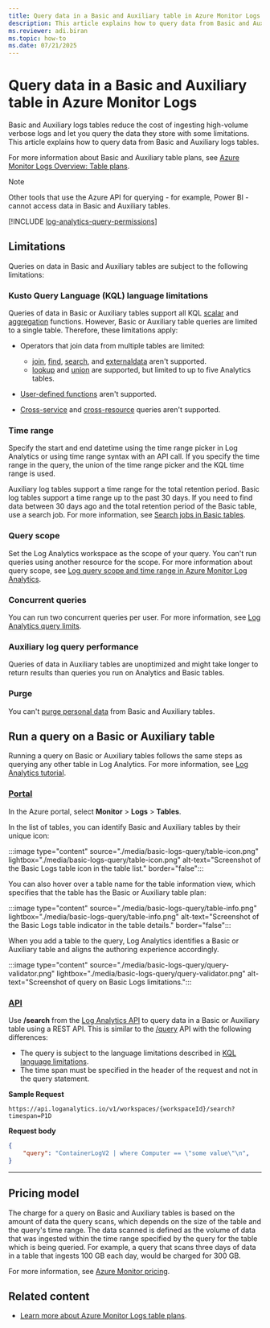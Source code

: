 ```yaml
---
title: Query data in a Basic and Auxiliary table in Azure Monitor Logs 
description: This article explains how to query data from Basic and Auxiliary logs tables.
ms.reviewer: adi.biran
ms.topic: how-to
ms.date: 07/21/2025
---
```


# Query data in a Basic and Auxiliary table in Azure Monitor Logs

Basic and Auxiliary logs tables reduce the cost of ingesting high-volume verbose logs and let you query the data they store with some limitations. This article explains how to query data from Basic and Auxiliary logs tables. 

For more information about Basic and Auxiliary table plans, see [Azure Monitor Logs Overview: Table plans](data-platform-logs.md#table-plans). 

> [!NOTE]
> Other tools that use the Azure API for querying - for example, Power BI - cannot access data in Basic and Auxiliary tables.

[!INCLUDE [log-analytics-query-permissions](includes/log-analytics-query-permissions.md)]

## Limitations

Queries on data in Basic and Auxiliary tables are subject to the following limitations:

### Kusto Query Language (KQL) language limitations

Queries of data in Basic or Auxiliary tables support all KQL [scalar](/azure/data-explorer/kusto/query/scalar-functions) and [aggregation](/azure/data-explorer/kusto/query/aggregation-functions) functions. However, Basic or Auxiliary table queries are limited to a single table. Therefore, these limitations apply:

* Operators that join data from multiple tables are limited:

    * [join](/azure/data-explorer/kusto/query/join-operator?pivots=azuremonitor), [find](/azure/data-explorer/kusto/query/find-operator?pivots=azuremonitor), [search](/azure/data-explorer/kusto/query/search-operator), and [externaldata](/azure/data-explorer/kusto/query/externaldata-operator?pivots=azuremonitor) aren't supported.
    * [lookup](/azure/data-explorer/kusto/query/lookup-operator) and [union](/azure/data-explorer/kusto/query/union-operator?pivots=azuremonitor) are supported, but limited to up to five Analytics tables.

* [User-defined functions](/azure/data-explorer/kusto/query/functions/user-defined-functions) aren't supported.

* [Cross-service](/azure/azure-monitor/logs/cross-workspace-query) and [cross-resource](/azure/azure-monitor/logs/cross-workspace-query) queries aren't supported.

### Time range

Specify the start and end datetime using the time range picker in Log Analytics or using time range syntax with an API call. If you specify the time range in the query, the union of the time range picker and the KQL time range is used.

Auxiliary log tables support a time range for the total retention period. Basic log tables support a time range up to the past 30 days. If you need to find data between 30 days ago and the total retention period of the Basic table, use a search job. For more information, see [Search jobs in Basic tables](search-jobs.md).

### Query scope

Set the Log Analytics workspace as the scope of your query. You can't run queries using another resource for the scope. For more information about query scope, see [Log query scope and time range in Azure Monitor Log Analytics](scope.md).

### Concurrent queries

You can run two concurrent queries per user. For more information, see [Log Analytics query limits](../fundamentals/service-limits.md#user-query-throttling).

### Auxiliary log query performance

Queries of data in Auxiliary tables are unoptimized and might take longer to return results than queries you run on Analytics and Basic tables.

### Purge

You can't [purge personal data](personal-data-mgmt.md#export-delete-or-purge-personal-data) from Basic and Auxiliary tables. 

## Run a query on a Basic or Auxiliary table

Running a query on Basic or Auxiliary tables follows the same steps as querying any other table in Log Analytics. For more information, see [Log Analytics tutorial](./log-analytics-tutorial.md).

### [Portal](#tab/portal-1)

In the Azure portal, select **Monitor** > **Logs** > **Tables**.

In the list of tables, you can identify Basic and Auxiliary tables by their unique icon: 

:::image type="content" source="./media/basic-logs-query/table-icon.png" lightbox="./media/basic-logs-query/table-icon.png" alt-text="Screenshot of the Basic Logs table icon in the table list." border="false":::

You can also hover over a table name for the table information view, which specifies that the table has the Basic or Auxiliary table plan:

:::image type="content" source="./media/basic-logs-query/table-info.png" lightbox="./media/basic-logs-query/table-info.png" alt-text="Screenshot of the Basic Logs table indicator in the table details." border="false":::

When you add a table to the query, Log Analytics identifies a Basic or Auxiliary table and aligns the authoring experience accordingly. 

:::image type="content" source="./media/basic-logs-query/query-validator.png" lightbox="./media/basic-logs-query/query-validator.png" alt-text="Screenshot of query on Basic Logs limitations.":::

### [API](#tab/api-1)

Use **/search** from the [Log Analytics API](api/overview.md) to query data in a Basic or Auxiliary table using a REST API. This is similar to the [/query](api/request-format.md) API with the following differences:

* The query is subject to the language limitations described in [KQL language limitations](#kusto-query-language-kql-language-limitations).
* The time span must be specified in the header of the request and not in the query statement.

**Sample Request**

```http
https://api.loganalytics.io/v1/workspaces/{workspaceId}/search?timespan=P1D
```

**Request body**

```json
{
    "query": "ContainerLogV2 | where Computer == \"some value\"\n",
}
```

---

## Pricing model

The charge for a query on Basic and Auxiliary tables is based on the amount of data the query scans, which depends on the size of the table and the query's time range. The data scanned is defined as the volume of data that was ingested within the time range specified by the query for the table which is being queried. For example, a query that scans three days of data in a table that ingests 100 GB each day, would be charged for 300 GB.

For more information, see [Azure Monitor pricing](https://azure.microsoft.com/pricing/details/monitor/).

## Related content

* [Learn more about Azure Monitor Logs table plans](data-platform-logs.md#table-plans).

